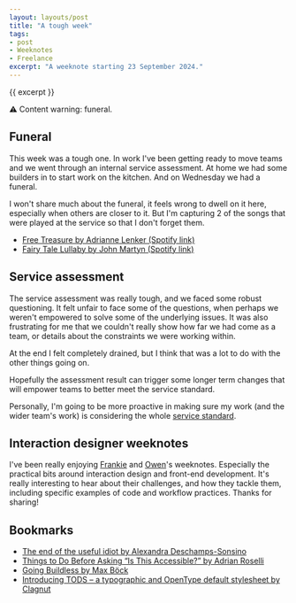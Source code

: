 ```yaml
---
layout: layouts/post
title: "A tough week"
tags:
- post
- Weeknotes
- Freelance
excerpt: "A weeknote starting 23 September 2024."
--- 
```


{{ excerpt }}

<div class="panel">
⚠️ Content warning: funeral.
</div>

## Funeral

This week was a tough one. In work I've been getting ready to move teams and we went through an internal service assessment. At home we had some builders in to start work on the kitchen. And on Wednesday we had a funeral.

I won't share much about the funeral, it feels wrong to dwell on it here, especially when others are closer to it. But I'm capturing 2 of the songs that were played at the service so that I don't forget them.

- [Free Treasure by Adrianne Lenker (Spotify link)](https://open.spotify.com/track/6CtdnPhSHyoRfOexN7oRyc?si=b0ff877b169a4f92)
- [Fairy Tale Lullaby by John Martyn (Spotify link)](https://open.spotify.com/track/0Hp8LKFLbGONLg1bUauNha?si=e9722afe9e714708)

<!-- ❤️ Emrys Thomas George Stanton ❤️ -->

## Service assessment

The service assessment was really tough, and we faced some robust questioning. It felt unfair to face some of the questions, when perhaps we weren't empowered to solve some of the underlying issues. It was also frustrating for me that we couldn't really show how far we had come as a team, or details about the constraints we were working within.

At the end I felt completely drained, but I think that was a lot to do with the other things going on.

Hopefully the assessment result can trigger some longer term changes that will empower teams to better meet the service standard.

Personally, I'm going to be more proactive in making sure my work (and the wider team's work) is considering the whole [service standard](https://www.gov.uk/service-manual/service-standard).

## Interaction designer weeknotes

I've been really enjoying [Frankie](https://frankieroberto.github.io/nhsnotes/posts/week-19-platformland/) and [Owen](https://owenis.online/pages/blog/weeknotes/2024-09-20/)'s weeknotes. Especially the practical bits around interaction design and front-end development. It's really interesting to hear about their challenges, and how they tackle them, including specific examples of code and workflow practices. Thanks for sharing!

## Bookmarks
- [The end of the useful idiot by Alexandra Deschamps-Sonsino](https://www.designswarm.com/blog/2024/09/the-end-of-the-useful-idiot/)
- [Things to Do Before Asking “Is This Accessible?” by Adrian Roselli](https://adrianroselli.com/2024/08/things-to-do-before-asking-is-this-accessible.html)
- [Going Buildless by Max Böck](https://mxb.dev/blog/buildless/)
- [Introducing TODS – a typographic and OpenType default stylesheet by Clagnut](https://clagnut.com/blog/2433)